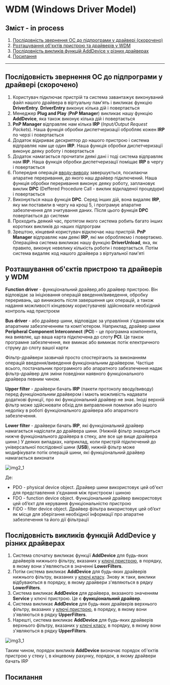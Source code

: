 # WDM (Windows Driver Model)

## Зміст - in process
1. [Послідовність звернення ОС до підпрограми у драйвері (скорочено)](#r1)
2. [Розташування об'єктів пристрою та драйверів у WDM](#r2)
3. [Послідовність викликів функцій AddDevice у різних драйверах](#r3)
20. [Посилання](#references)
______


## <a name="r1">Послідовність звернення ОС до підпрограми у драйвері (скорочено)</a>

1. Користувач підключає пристрій та система завантажує виконуваний файл нашого драйвера в віртуальну пам'ять і викликає функцію **DriverEntry**. **DriverEntry** виконує кілька дій і повертається
2. Менеджер **Plug and Play** (**PnP Manager**) викликає нашу функцію **AddDevice**, яка також виконує кілька дій і повертається
3. **PnP Manager** відправляє нам кілька **IRP** (*Input/Output Request Packets*). Наша функція обробки диспетчеризації обробляє кожен **IRP** по черзі і повертається
4. Додаток відкриває дескриптор до нашого пристрою і система відправляє нам ще один **IRP**. Наша функція обробки диспетчеризації виконує деяку роботу і повертається
5. Додаток намагається прочитати деякі дані і тоді система відправляє нам **IRP**. Наша функція обробки диспетчеризації поміщає **IRP** в чергу і повертається
6. Попередня операція <u>вводу-виводу</u> завершується, посилаючи апаратне переривання, до якого наш драйвер підключений. Наша функція обробки переривання виконує деяку роботу, заплановує виклик **DPC** (Deffered Procedure Call - виклик відкладеної процедури) і повертається
7. Виконується наша функція **DPC**. Серед інших дій, вона видаляє **IRP**, яку ми поставили в чергу на кроці 5, і програмує апаратне забезпечення для зчитування даних. Після цього функція **DPC** повертається до системи
8. Проходить деякий час, протягом якого система робить багато інших коротких викликів до наших підпрограм
9. Зрештою, кінцевий користувач відключає наш пристрій. **PnP Manager** відправляє нам деякі **IRP**, які ми обробляємо і повертаємо. Операційна система викликає нашу функцію **DriverUnload**, яка, як правило, виконує невелику кількість роботи і повертається. Потім система видаляє код нашого драйвера з віртуальної пам'яті

## <a name="r2">Розташування об'єктів пристрою та драйверів у WDM</a>

**Function driver** - функціональний драйвер,або драйвер пристрою. Він відповідає за ініціювання операцій введення/виведення, обробку переривань, що виникають після завершення цих операцій, а також надання можливості кінцевому користувачеві здійснювати необхідний контроль над пристроєм

**Bus driver** - або драйвер шини, відповідає за управління з'єднанням між апаратним забезпеченням та комп'ютером. Наприклад, драйвер шини **Peripheral Component Interconnect** (**PCI**) - це програмна компонента, яка виявляє, що ваша карта підключена до слоту **PCI**. Це також програмне забезпечення, яке вмикає або вимикає потік електричного струму до слоту вашої карти  

Фільтр-драйвери зазвичай просто спостерігають за виконанням операцій введення/виведення функціональним драйвером. Частіше всього, постачальник програмного або апаратного забезпечення надає фільтр-драйвер для зміни поведінки наявного функціонального драйвера певним чином. 

**Upper filter** - драйвери бачать **IRP** (пакети протоколу вводу/виводу) перед *функціональним* драйвером і мають можливість надавати додаткові функції, про які функціональний драйвер не знає. Іноді верхній фільтр може здійснювати обхід для виправлення помилки або іншого недоліку в роботі функціонального драйвера або апаратного забезпечення. 

**Lower filter** - драйвери бачать **IRP**, які функціональний драйвер намагається надіслати до драйвера шини. (Нижній фільтр знаходиться нижче функціонального драйвера в стеку, але все ще вище драйвера шини.) У деяких випадках, наприклад, коли пристрій підключений до універсальної послідовної шини (**USB**), нижній фільтр може модифікувати потік операцій шини, які функціональний драйвер намагається виконати

![img2_1](https://github.com/sotnikea/Drivers_Learn/raw/main/WDM/images/layering_of_device_objects_and_drivers.png)

Де:
- PDO - physical device object. Драйвер шини використовує цей об'єкт для представлення з'єднання між пристроєм і шиною
- FDO - function device object. Функціональний драйвер використовує цей об’єкт для керування функціональністю пристрою
- FiDO - filter device object. Драйвер фільтра використовує цей об’єкт як місце для зберігання необхідної інформації про апаратне забезпечення та його дії фільтрації

## <a name="r3">Послідовність викликів функцій AddDevice у різних драйверах</a>
1. Система спочатку викликає функції **AddDevice** для будь-яких драйверів нижнього фільтру, вказаних у <u>ключі пристрою</u>, в порядку, в якому вони з'являються в значенні **LowerFilters**.
2. Потім система викликає **AddDevice** для будь-яких драйверів нижнього фільтру, вказаних у <u>ключі класу</u>. Знову ж таки, виклики відбуваються в порядку, в якому драйвери з'являються в рядку **LowerFilters**.
3. Система викликає **AddDevice** для драйвера, вказаного значенням **Service** у ключі пристрою. Це є **функціональний драйвер**.
4. Система викликає **AddDevice** для будь-яких драйверів верхнього фільтру, вказаних у <u>ключі пристрою</u>, в порядку, в якому вони з'являються в рядку **UpperFilters**.
5. Нарешті, система викликає **AddDevice** для будь-яких драйверів верхнього фільтру, вказаних у <u>ключі класу</u>, в порядку, в якому вони з'являються в рядку **UpperFilters**.

![img3_1](https://github.com/sotnikea/Drivers_Learn/raw/main/WDM/images/order_of_AddDevice_calls.png)

Таким чином, порядок викликів **AddDevice** визначає порядок об'єктів пристрою у стеку і, в кінцевому рахунку, порядок, в якому драйвери бачать IRP

## <a name="references">Посилання</a>
